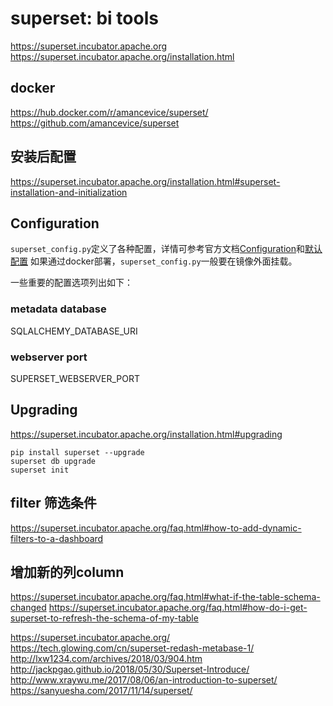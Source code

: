 # superset: bi tools

https://superset.incubator.apache.org
https://superset.incubator.apache.org/installation.html

## docker

https://hub.docker.com/r/amancevice/superset/
https://github.com/amancevice/superset

## 安装后配置

https://superset.incubator.apache.org/installation.html#superset-installation-and-initialization

## Configuration

`superset_config.py`定义了各种配置，详情可参考官方文档[Configuration](https://superset.incubator.apache.org/installation.html#configuration)和[默认配置](https://github.com/apache/incubator-superset/blob/master/superset/config.py)
如果通过docker部署，`superset_config.py`一般要在镜像外面挂载。

一些重要的配置选项列出如下：

### metadata database

SQLALCHEMY_DATABASE_URI

### webserver port

SUPERSET_WEBSERVER_PORT

## Upgrading

https://superset.incubator.apache.org/installation.html#upgrading
```shell
pip install superset --upgrade
superset db upgrade
superset init
```

## filter 筛选条件

https://superset.incubator.apache.org/faq.html#how-to-add-dynamic-filters-to-a-dashboard

## 增加新的列column

https://superset.incubator.apache.org/faq.html#what-if-the-table-schema-changed
https://superset.incubator.apache.org/faq.html#how-do-i-get-superset-to-refresh-the-schema-of-my-table




https://superset.incubator.apache.org/
https://tech.glowing.com/cn/superset-redash-metabase-1/
http://lxw1234.com/archives/2018/03/904.htm
http://jackpgao.github.io/2018/05/30/Superset-Introduce/
http://www.xraywu.me/2017/08/06/an-introduction-to-superset/
https://sanyuesha.com/2017/11/14/superset/

